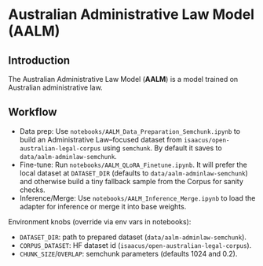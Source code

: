 # Australian Administrative Law Model (AALM)
## Introduction
The Australian Administrative Law Model (**AALM**) is a model trained on Australian administrative law.

## Workflow
- Data prep: Use `notebooks/AALM_Data_Preparation_Semchunk.ipynb` to build an Administrative Law–focused dataset from `isaacus/open-australian-legal-corpus` using `semchunk`. By default it saves to `data/aalm-adminlaw-semchunk`.
- Fine-tune: Run `notebooks/AALM_QLoRA_Finetune.ipynb`. It will prefer the local dataset at `DATASET_DIR` (defaults to `data/aalm-adminlaw-semchunk`) and otherwise build a tiny fallback sample from the Corpus for sanity checks.
- Inference/Merge: Use `notebooks/AALM_Inference_Merge.ipynb` to load the adapter for inference or merge it into base weights.

Environment knobs (override via env vars in notebooks):
- `DATASET_DIR`: path to prepared dataset (`data/aalm-adminlaw-semchunk`).
- `CORPUS_DATASET`: HF dataset id (`isaacus/open-australian-legal-corpus`).
- `CHUNK_SIZE`/`OVERLAP`: semchunk parameters (defaults 1024 and 0.2).
